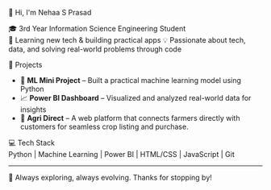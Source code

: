 👋 Hi, I'm Nehaa S Prasad  

🎓 3rd Year Information Science Engineering Student  
🌱 Learning new tech & building practical apps 
💡 Passionate about tech, data, and solving real-world problems through code

📌 Projects  
- 🤖 **ML Mini Project** – Built a practical machine learning model using Python  
- 📈 **Power BI Dashboard** – Visualized and analyzed real-world data for insights
- 🌾 **Agri Direct** – A web platform that connects farmers directly with customers for seamless crop listing and purchase.

💻 Tech Stack  
Python | Machine Learning | Power BI | HTML/CSS | JavaScript | Git

---

🧩 Always exploring, always evolving. Thanks for stopping by! 


<!---
Nehaa-Prasad/Nehaa-Prasad is a ✨ special ✨ repository because its `README.md` (this file) appears on your GitHub profile.
You can click the Preview link to take a look at your changes.
--->
